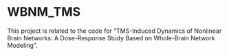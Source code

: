 # WBNM_TMS
This project is related to the code for “TMS-Induced Dynamics of Nonlinear Brain Networks: A Dose-Response Study Based on Whole-Brain Network Modeling”.
